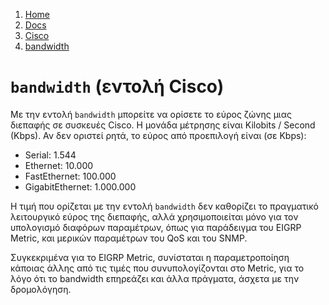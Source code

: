 <!-- -
Title: bandwidth (Εντολή Cisco)
Description: Σημειώσεις για την εντολή bandwidth σε συσκευές Cisco
First Published: 2011-10-08
- -->

<ol class='breadcrumb' itemprop='breadcrumb'>
	<li><a href="/">Home</a></li>
	<li><a href="/docs/">Docs</a></li>
	<li><a href="/docs/cisco/">Cisco</a></li>
	<li><a href="/docs/cisco/bandwidth.el.html">bandwidth</a></li>
</ol>

`bandwidth` (εντολή Cisco)
==========================

Με την εντολή `bandwidth` μπορείτε να ορίσετε το εύρος ζώνης μιας 
διεπαφής σε συσκευές Cisco. Η μονάδα μέτρησης είναι Kilobits / Second 
(Kbps). Αν δεν οριστεί ρητά, το εύρος από προεπιλογή είναι (σε Kbps):

*   Serial: 1.544
*   Ethernet: 10.000
*   FastEthernet: 100.000
*   GigabitEthernet: 1.000.000 

Η τιμή που ορίζεται με την εντολή `bandwidth` δεν καθορίζει το 
πραγματικό λειτουργικό εύρος της διεπαφής, αλλά χρησιμοποιείται μόνο 
για τον υπολογισμό διαφόρων παραμέτρων, όπως για παράδειγμα του EIGRP 
Metric, και μερικών παραμέτρων του QoS και του SNMP.

Συγκεκριμένα για το EIGRP Metric, συνίσταται η παραμετροποίηση κάποιας 
άλλης από τις τιμές που συνυπολογίζονται στο Metric, για το λόγο ότι το 
bandwidth επηρεάζει και άλλα πράγματα, άσχετα με την δρομολόγηση. 

